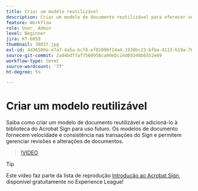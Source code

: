 ```yaml
---
title: Criar um modelo reutilizável
description: Criar um modelo de documento reutilizável para oferecer velocidade e consistência
feature: Workflow
role: User, Admin
level: Beginner
jira: KT-6059
thumbnail: 38037.jpg
exl-id: 4d36509a-e7a7-4a5a-bcf8-ef82099f24a4,1930bc23-bfba-4113-b19a-76634667bda3
source-git-commit: 2ad4bdf7af7560958ca90ebc14d09348b0352e49
workflow-type: tm+mt
source-wordcount: '77'
ht-degree: 5%

---
```


# Criar um modelo reutilizável

Saiba como criar um modelo de documento reutilizável e adicioná-lo à biblioteca do Acrobat Sign para uso futuro. Os modelos de documento fornecem velocidade e consistência nas transações do Sign e permitem gerenciar revisões e alterações de documentos.

>[!VIDEO](https://video.tv.adobe.com/v/347143?quality=12&learn=on&hidetitle=true&captions=por_br)

>[!TIP]
>
>Este vídeo faz parte da lista de reprodução [Introdução ao Acrobat Sign](https://experienceleague.adobe.com/pt-br/playlists/acrobat-sign-get-started-business-users), disponível gratuitamente no Experience League!

